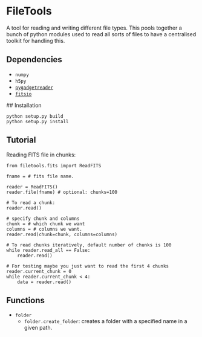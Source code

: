 # FileTools

A tool for reading and writing different file types. This pools together a bunch
of python modules used to read all sorts of files to have a centralised toolkit
for handling this.

## Dependencies

* `numpy`
* `h5py`
* [`pygadgetreader`](https://github.com/jveitchmichaelis/pygadgetreader)
* [`fitsio`](https://github.com/esheldon/fitsio)

## Installation

```
python setup.py build
python setup.py install
```

## Tutorial

Reading FITS file in chunks:

```
from filetools.fits import ReadFITS

fname = # fits file name.

reader = ReadFITS()
reader.file(fname) # optional: chunks=100

# To read a chunk:
reader.read()

# specify chunk and columns
chunk = # which chunk we want
columns = # columns we want.
reader.read(chunk=chunk, columns=columns)

# To read chunks iteratively, default number of chunks is 100
while reader.read_all == False:
    reader.read()

# For testing maybe you just want to read the first 4 chunks
reader.current_chunk = 0
while reader.current_chunk < 4:
    data = reader.read()
```

## Functions

* `folder`
  - `folder.create_folder`: creates a folder with a specified name in a given path.
